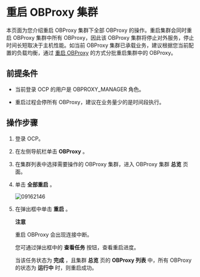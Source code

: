 重启 OBProxy 集群 
==================================

本页面为您介绍重启 OBProxy 集群下全部 OBProxy 的操作。重启集群会同时重启 OBProxy 集群中所有 OBProxy，因此该 OBProxy 集群将停止对外服务，停止时间长短取决于主机性能。如当前 OBProxy 集群已承载业务，建议根据您当前配置的负载均衡，通过 [重启 OBProxy](/zh-CN/3.ob-cloud-platform/8.obproxy-management/4.restart-obproxy.md) 的方式分批重启集群中的 OBProxy。

前提条件 
-------------------------

* 当前登录 OCP 的用户是 OBPROXY_MANAGER 角色。

  

* 重启过程会停所有 OBProxy，建议在业务量少的是时间段执行。

  




操作步骤 
-------------------------

1. 登录 OCP。

   

2. 在左侧导航栏单击 **OBProxy** 。

   

3. 在集群列表中选择需要操作的 OBProxy 集群，进入 OBProxy 集群 **总览** 页面。

   

4. 单击 **全部重启** 。

   ![09162146](https://help-static-aliyun-doc.aliyuncs.com/assets/img/zh-CN/3073922361/p327471.png)
   

5. 在弹出框中单击 **重启** 。

   **注意**

   

   重启 OBProxy 会出现连接中断。

   您可通过弹出框中的 **查看任务** 按钮，查看重启进度。

   当该任务状态为 **完成** ，且集群 **总览** 页的 **OBProxy 列表** 中，所有 OBProxy 的状态为 **运行中** 时，则重启成功。
   



